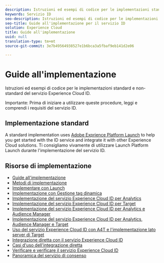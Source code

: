 ```yaml
---
description: Istruzioni ed esempi di codice per le implementazioni standard e non-standard del servizio Experience Cloud ID.
keywords: Servizio ID
seo-description: Istruzioni ed esempi di codice per le implementazioni standard e non-standard del servizio Experience Cloud ID.
seo-title: Guide all'implementazione per il servizio ID
solution: Experience Cloud
title: Guide all'implementazione
uuid: null
translation-type: tm+mt
source-git-commit: 3e7b49564938527e1b6bca3a5fbaf9eb141d2e06

---
```



# Guide all&#39;implementazione

Istruzioni ed esempi di codice per le implementazioni standard e non-standard del servizio Experience Cloud ID.

Importante: Prima di iniziare a utilizzare queste procedure, leggi e comprendi i requisiti del servizio ID.

## Implementazione standard

A standard implementation uses [Adobe Exprience Platform Launch](https://docs.adobelaunch.com/) to help you get started with the ID service and integrate it with other Experience Cloud solutions. Ti consigliamo vivamente di utilizzare Launch Platform Launch durante l&#39;implementazione del servizio ID.

## Risorse di implementazione

* [Guide all&#39;implementazione](implementation-guides.md)
* [Metodi di implementazione](implementation-methods.md)
* [Implementare con Launch](ecid-implement-with-launch.md)
* [Implementazione con Gestione tag dinamica](standard.md)
* [Implementazione del servizio Experience Cloud ID per Analytics](setup-analytics.md)
* [Implementazione del servizio Experience Cloud ID per Target](setup-target.md)
* [Implementazione del servizio Experience Cloud ID per Analytics e Audience Manager](setup-aam-analytics.md)
* [Implementazione del servizio Experience Cloud ID per Analytics, Audience Manager e Target](setup-aam-analytics-target.md)
* [Uso del servizio Experience Cloud ID con A4T e l&#39;implementazione lato server di Target](ecid-a4t-target.md)
* [Integrazione diretta con il servizio Experience Cloud ID](direct-integration.md)
* [Casi d&#39;uso dell&#39;integrazione diretta](direct-integration-examples.md)
* [Verificare e verificare il servizio Experience Cloud ID](test-verify.md)
* [Panoramica del servizio di consenso](opt-in-service/optin-overview.md)
